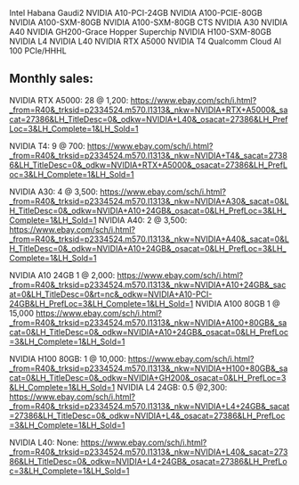 Intel Habana Gaudi2
NVIDIA A10-PCI-24GB
NVIDIA A100-PCIE-80GB
NVIDIA A100-SXM-80GB
NVIDIA A100-SXM-80GB CTS
NVIDIA A30
NVIDIA A40
NVIDIA GH200-Grace Hopper Superchip
NVIDIA H100-SXM-80GB
NVIDIA L4
NVIDIA L40
NVIDIA RTX A5000
NVIDIA T4
Qualcomm Cloud AI 100 PCIe/HHHL

## Monthly sales:

NVIDIA RTX A5000: 28 @ 1,200: https://www.ebay.com/sch/i.html?_from=R40&_trksid=p2334524.m570.l1313&_nkw=NVIDIA+RTX+A5000&_sacat=27386&LH_TitleDesc=0&_odkw=NVIDIA+L40&_osacat=27386&LH_PrefLoc=3&LH_Complete=1&LH_Sold=1

NVIDIA T4: 9 @ 700: https://www.ebay.com/sch/i.html?_from=R40&_trksid=p2334524.m570.l1313&_nkw=NVIDIA+T4&_sacat=27386&LH_TitleDesc=0&_odkw=NVIDIA+RTX+A5000&_osacat=27386&LH_PrefLoc=3&LH_Complete=1&LH_Sold=1

NVIDIA A30: 4 @ 3,500: https://www.ebay.com/sch/i.html?_from=R40&_trksid=p2334524.m570.l1313&_nkw=NVIDIA+A30&_sacat=0&LH_TitleDesc=0&_odkw=NVIDIA+A10+24GB&_osacat=0&LH_PrefLoc=3&LH_Complete=1&LH_Sold=1
NVIDIA A40: 2 @ 3,500: https://www.ebay.com/sch/i.html?_from=R40&_trksid=p2334524.m570.l1313&_nkw=NVIDIA+A40&_sacat=0&LH_TitleDesc=0&_odkw=NVIDIA+A10+24GB&_osacat=0&LH_PrefLoc=3&LH_Complete=1&LH_Sold=1

NVIDIA A10 24GB 1 @ 2,000: https://www.ebay.com/sch/i.html?_from=R40&_trksid=p2334524.m570.l1313&_nkw=NVIDIA+A10+24GB&_sacat=0&LH_TitleDesc=0&rt=nc&_odkw=NVIDIA+A10-PCI-24GB&LH_PrefLoc=3&LH_Complete=1&LH_Sold=1
NVIDIA A100 80GB 1 @ 15,000 https://www.ebay.com/sch/i.html?_from=R40&_trksid=p2334524.m570.l1313&_nkw=NVIDIA+A100+80GB&_sacat=0&LH_TitleDesc=0&_odkw=NVIDIA+A10+24GB&_osacat=0&LH_PrefLoc=3&LH_Complete=1&LH_Sold=1

NVIDIA H100 80GB: 1 @ 10,000: https://www.ebay.com/sch/i.html?_from=R40&_trksid=p2334524.m570.l1313&_nkw=NVIDIA+H100+80GB&_sacat=0&LH_TitleDesc=0&_odkw=NVIDIA+GH200&_osacat=0&LH_PrefLoc=3&LH_Complete=1&LH_Sold=1
NVIDIA L4 24GB: 0.5 @2,300: https://www.ebay.com/sch/i.html?_from=R40&_trksid=p2334524.m570.l1313&_nkw=NVIDIA+L4+24GB&_sacat=27386&LH_TitleDesc=0&_odkw=NVIDIA+L4&_osacat=27386&LH_PrefLoc=3&LH_Complete=1&LH_Sold=1

NVIDIA L40: None: https://www.ebay.com/sch/i.html?_from=R40&_trksid=p2334524.m570.l1313&_nkw=NVIDIA+L40&_sacat=27386&LH_TitleDesc=0&_odkw=NVIDIA+L4+24GB&_osacat=27386&LH_PrefLoc=3&LH_Complete=1&LH_Sold=1
